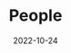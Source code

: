 ---
title: People
date: 2022-10-24

type: landing

sections:
  - block: people
    content:
      title: 我们的团队 Meet the Team
      # Choose which groups/teams of users to display.
      #   Edit `user_groups` in each user's profile to add them to one or more of these groups.
      user_groups:
          - Principal Investigators
          - 管理者 Administration
          - Grad Students
          - 合作项目伙伴 Cooperative project partners
          - Visitors
          - Alumni
      sort_by: Params.last_name
      sort_ascending: true
    design:
      show_interests: false
      show_role: true
      show_social: true
---